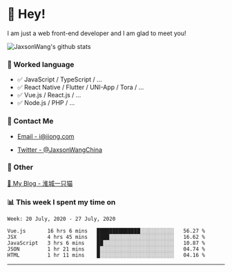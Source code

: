 # 👋 Hey!

I am just a web front-end developer and I am glad to meet you!

![JaxsonWang's github stats](https://github-readme-stats.vercel.app/api?username=JaxsonWang&&show_icons=true&&title_color=1abc9c&&icon_color=1abc9c)


### 📝 Worked language

- ✅ JavaScript / TypeScript / ...
- ✅ React Native / Flutter / UNI-App / Tora / ...
- ✅ Vue.js / React.js / ...
- ✅ Node.js / PHP / ...

### 📮 Contact Me

- [Email - i@iiong.com](mailto:i@iiong.com)

- [Twitter - @JaxsonWangChina](https://twitter.com/JaxsonWangChina)

### 🤪 Other

[📌 My Blog - 淮城一只猫](https://iiong.com)

### 📊 This week I spent my time on

<!--START_SECTION:waka-->
```text
Week: 20 July, 2020 - 27 July, 2020

Vue.js       16 hrs 6 mins   ██████████████░░░░░░░░░░░   56.27 % 
JSX          4 hrs 45 mins   ████░░░░░░░░░░░░░░░░░░░░░   16.62 % 
JavaScript   3 hrs 6 mins    ██░░░░░░░░░░░░░░░░░░░░░░░   10.87 % 
JSON         1 hr 21 mins    █░░░░░░░░░░░░░░░░░░░░░░░░   04.74 % 
HTML         1 hr 11 mins    █░░░░░░░░░░░░░░░░░░░░░░░░   04.16 %
```
<!--END_SECTION:waka-->

---

